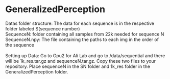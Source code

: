 # GeneralizedPerception
Datas folder structure: The data for each sequence is in the respective folder labeled S(sequence number) <br />
SequenceN: folder containing all samples from 22k needed for sequence N <br />
SequenceN.npy: The file containing the paths to each img in the order of the sequence <br />
<br />
Setting up Data: 
Go to Gpu2 for Ali Lab and go to /data/sequential and there will be 1k_res.tar.gz and sequenceN.tar.gz. Copy these two files to your repository. Place sequenceN in the SN folder and 1k_res folder in the GeneralizedPerception folder. 
